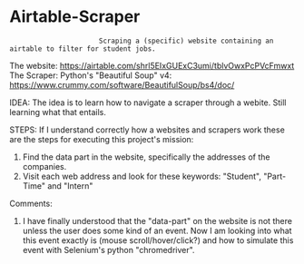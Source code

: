 # Airtable-Scraper


                          Scraping a (specific) website containing an airtable to filter for student jobs.

The website: https://airtable.com/shrl5EIxGUExC3umi/tblvOwxPcPVcFmwxt
The Scraper: Python's "Beautiful Soup" v4: https://www.crummy.com/software/BeautifulSoup/bs4/doc/

IDEA:
The idea is to learn how to navigate a scraper through a webite. Still learning what that entails.

STEPS:
If I understand correctly how a websites and scrapers work these are the steps for executing this project's mission:
  1. Find the data part in the website, specifically the addresses of the companies.
  2. Visit each web address and look for these keywords: "Student", "Part-Time" and "Intern"
  
  
Comments:
  1.  I have finally understood that the "data-part" on the website is not there unless the user does some kind of an event. Now I am looking into what this event exactly is (mouse scroll/hover/click?) and how to simulate this event with Selenium's python "chromedriver".

